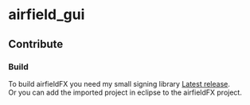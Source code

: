 # airfield_gui

## Contribute
### Build
To build airfieldFX you need my small signing library
[Latest release](https://github.com/Kaito23/panda-signer/releases/latest "Here you find the latest release of the signing library").  
Or you can add the imported project in eclipse to the airfieldFX project.
